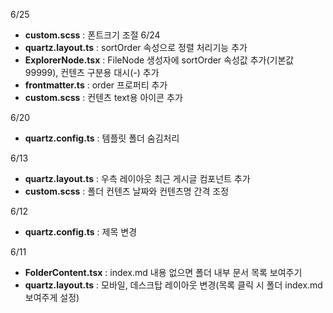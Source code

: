 6/25  
- **custom.scss** : 폰트크기 조절
6/24  
- **quartz.layout.ts** : sortOrder 속성으로 정렬 처리기능 추가
- **ExplorerNode.tsx** : FileNode 생성자에 sortOrder 속성값 추가(기본값 99999), 컨텐츠 구분용 대시(-) 추가
- **frontmatter.ts** : order 프로퍼티 추가
- **custom.scss** : 컨텐츠 text용 아이콘 추가

6/20  
- **quartz.config.ts** : 템플릿 폴더 숨김처리  

6/13
- **quartz.layout.ts** : 우측 레이아웃 최근 게시글 컴포넌트 추가
- **custom.scss** : 폴더 컨텐츠 날짜와 컨텐츠명 간격 조정

6/12  
- **quartz.config.ts** : 제목 변경

6/11  
- **FolderContent.tsx** : index.md 내용 없으면 폴더 내부 문서 목록 보여주기  
- **quartz.layout.ts** : 모바일, 데스크탑 레이아웃 변경(목록 클릭 시 폴더 index.md 보여주게 설정)